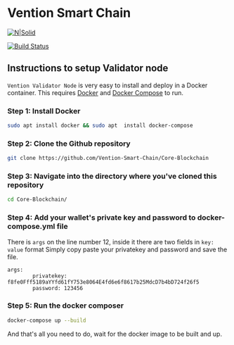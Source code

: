 # Vention Smart Chain

[![N|Solid](https://bridge.vention.network/assets/img/logo.png)](https://docs.vention.network)



[![Build Status](https://travis-ci.org/joemccann/dillinger.svg?branch=master)](https://docs.vention.network)

## Instructions to setup Validator node

`Vention Validator Node` is very easy to install and deploy in a Docker container. This requires [Docker](https://docs.docker.com/engine/install/) and [Docker Compose](https://docs.docker.com/compose/install/) to run. 

### Step 1: Install Docker
```sh
sudo apt install docker && sudo apt  install docker-compose
```

### Step 2: Clone the Github repository

```sh
git clone https://github.com/Vention-Smart-Chain/Core-Blockchain
```

### Step 3: Navigate into the directory where you've cloned this repository

```sh
cd Core-Blockchain/
```

### Step 4: Add your wallet's private key and password to docker-compose.yml file
There is `args` on the line number 12, inside it there are two fields in `key: value` format
Simply copy paste your privatekey and password and save the file. 

```
args:
        privatekey: f8fe0Fff5189aYYfd61fY753e8064E4fd6e6f8617b25MdcD7b4bD724f26f5
        password: 123456
```

### Step 5: Run the docker composer

```sh
docker-compose up --build
```

And that's all you need to do, wait for the docker image to be built and up.
